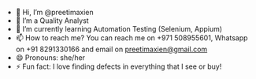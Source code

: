 - 👋 Hi, I’m @preetimaxien
- 👀 I’m a Quality Analyst 
- 🌱 I’m currently learning Automation Testing (Selenium, Appium)
- 📫 How to reach me? You can reach me on +971 508955601, Whatsapp on +91 8291330166 and email on preetimaxien@gmail.com
- 😄 Pronouns: she/her
- ⚡ Fun fact: I love finding defects in everything that I see or buy!

<!---
preetimaxien/preetimaxien is a ✨ special ✨ repository because its `README.md` (this file) appears on your GitHub profile.
You can click the Preview link to take a look at your changes.
--->
